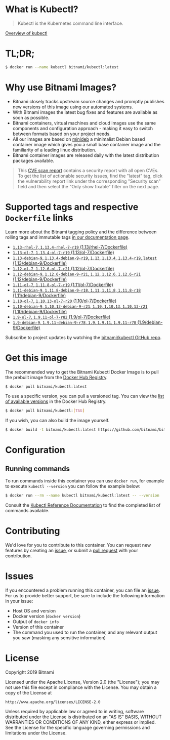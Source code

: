 
# What is Kubectl?

> Kubectl is the Kubernetes command line interface.

[Overview of kubectl](https://kubernetes.io/docs/reference/kubectl/overview/)

# TL;DR;

```bash
$ docker run --name kubectl bitnami/kubectl:latest
```

# Why use Bitnami Images?

* Bitnami closely tracks upstream source changes and promptly publishes new versions of this image using our automated systems.
* With Bitnami images the latest bug fixes and features are available as soon as possible.
* Bitnami containers, virtual machines and cloud images use the same components and configuration approach - making it easy to switch between formats based on your project needs.
* All our images are based on [minideb](https://github.com/bitnami/minideb) a minimalist Debian based container image which gives you a small base container image and the familiarity of a leading linux distribution.
* Bitnami container images are released daily with the latest distribution packages available.


> This [CVE scan report](https://quay.io/repository/bitnami/kubectl?tab=tags) contains a security report with all open CVEs. To get the list of actionable security issues, find the "latest" tag, click the vulnerability report link under the corresponding "Security scan" field and then select the "Only show fixable" filter on the next page.

# Supported tags and respective `Dockerfile` links

Learn more about the Bitnami tagging policy and the difference between rolling tags and immutable tags [in our documentation page](https://docs.bitnami.com/containers/how-to/understand-rolling-tags-containers/).


* [`1.13-rhel-7`, `1.13.4-rhel-7-r19` (1.13/rhel-7/Dockerfile)](https://github.com/bitnami/bitnami-docker-kubectl/blob/1.13.4-rhel-7-r19/1.13/rhel-7/Dockerfile)
* [`1.13-ol-7`, `1.13.4-ol-7-r19` (1.13/ol-7/Dockerfile)](https://github.com/bitnami/bitnami-docker-kubectl/blob/1.13.4-ol-7-r19/1.13/ol-7/Dockerfile)
* [`1.13-debian-9`, `1.13.4-debian-9-r19`, `1.13`, `1.13.4`, `1.13.4-r19`, `latest` (1.13/debian-9/Dockerfile)](https://github.com/bitnami/bitnami-docker-kubectl/blob/1.13.4-debian-9-r19/1.13/debian-9/Dockerfile)
* [`1.12-ol-7`, `1.12.6-ol-7-r21` (1.12/ol-7/Dockerfile)](https://github.com/bitnami/bitnami-docker-kubectl/blob/1.12.6-ol-7-r21/1.12/ol-7/Dockerfile)
* [`1.12-debian-9`, `1.12.6-debian-9-r21`, `1.12`, `1.12.6`, `1.12.6-r21` (1.12/debian-9/Dockerfile)](https://github.com/bitnami/bitnami-docker-kubectl/blob/1.12.6-debian-9-r21/1.12/debian-9/Dockerfile)
* [`1.11-ol-7`, `1.11.8-ol-7-r19` (1.11/ol-7/Dockerfile)](https://github.com/bitnami/bitnami-docker-kubectl/blob/1.11.8-ol-7-r19/1.11/ol-7/Dockerfile)
* [`1.11-debian-9`, `1.11.8-debian-9-r18`, `1.11`, `1.11.8`, `1.11.8-r18` (1.11/debian-9/Dockerfile)](https://github.com/bitnami/bitnami-docker-kubectl/blob/1.11.8-debian-9-r18/1.11/debian-9/Dockerfile)
* [`1.10-ol-7`, `1.10.13-ol-7-r20` (1.10/ol-7/Dockerfile)](https://github.com/bitnami/bitnami-docker-kubectl/blob/1.10.13-ol-7-r20/1.10/ol-7/Dockerfile)
* [`1.10-debian-9`, `1.10.13-debian-9-r21`, `1.10`, `1.10.13`, `1.10.13-r21` (1.10/debian-9/Dockerfile)](https://github.com/bitnami/bitnami-docker-kubectl/blob/1.10.13-debian-9-r21/1.10/debian-9/Dockerfile)
* [`1.9-ol-7`, `1.9.11-ol-7-r82` (1.9/ol-7/Dockerfile)](https://github.com/bitnami/bitnami-docker-kubectl/blob/1.9.11-ol-7-r82/1.9/ol-7/Dockerfile)
* [`1.9-debian-9`, `1.9.11-debian-9-r78`, `1.9`, `1.9.11`, `1.9.11-r78` (1.9/debian-9/Dockerfile)](https://github.com/bitnami/bitnami-docker-kubectl/blob/1.9.11-debian-9-r78/1.9/debian-9/Dockerfile)

Subscribe to project updates by watching the [bitnami/kubectl GitHub repo](https://github.com/bitnami/bitnami-docker-kubectl).

# Get this image

The recommended way to get the Bitnami Kubectl Docker Image is to pull the prebuilt image from the [Docker Hub Registry](https://hub.docker.com/r/bitnami/kubectl).

```bash
$ docker pull bitnami/kubectl:latest
```

To use a specific version, you can pull a versioned tag. You can view the [list of available versions](https://hub.docker.com/r/bitnami/kubectl/tags/) in the Docker Hub Registry.

```bash
$ docker pull bitnami/kubectl:[TAG]
```

If you wish, you can also build the image yourself.

```bash
$ docker build -t bitnami/kubectl:latest https://github.com/bitnami/bitnami-docker-kubectl.git
```

# Configuration

## Running commands

To run commands inside this container you can use `docker run`, for example to execute `kubectl --version` you can follow the example below:

```bash
$ docker run --rm --name kubectl bitnami/kubectl:latest -- --version
```

Consult the [Kubectl Reference Documentation](https://kubernetes.io/docs/reference/generated/kubectl/kubectl-commands) to find the completed list of commands available.

# Contributing

We'd love for you to contribute to this container. You can request new features by creating an [issue](https://github.com/bitnami/bitnami-docker-kubectl/issues), or submit a [pull request](https://github.com/bitnami/bitnami-docker-kubectl/pulls) with your contribution.

# Issues

If you encountered a problem running this container, you can file an [issue](https://github.com/bitnami/bitnami-docker-kubectl/issues). For us to provide better support, be sure to include the following information in your issue:

- Host OS and version
- Docker version (`docker version`)
- Output of `docker info`
- Version of this container
- The command you used to run the container, and any relevant output you saw (masking any sensitive information)

# License

Copyright 2019 Bitnami

Licensed under the Apache License, Version 2.0 (the "License");
you may not use this file except in compliance with the License.
You may obtain a copy of the License at

    http://www.apache.org/licenses/LICENSE-2.0

Unless required by applicable law or agreed to in writing, software
distributed under the License is distributed on an "AS IS" BASIS,
WITHOUT WARRANTIES OR CONDITIONS OF ANY KIND, either express or implied.
See the License for the specific language governing permissions and
limitations under the License.
